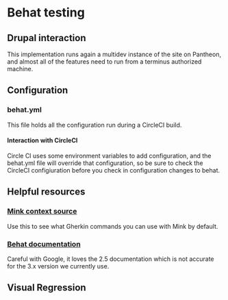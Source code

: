 # Behat testing
## Drupal interaction
This implementation runs again a multidev instance of the site on Pantheon, and almost all of the features need to run from a terminus authorized machine.
## Configuration
### behat.yml
This file holds all the configuration run during a CircleCI build.
#### Interaction with CircleCI
Circle CI uses some environment variables to add configuration, and the behat.yml file will override that configuration, so be sure to check the CircleCI configiuration before you check in configuration changes to behat.
## Helpful resources
### [Mink context source](https://github.com/Behat/MinkExtension/blob/master/src/Behat/MinkExtension/Context/MinkContext.php)
Use this to see what Gherkin commands you can use with Mink by default.
### [Behat documentation](http://docs.behat.org/en/latest/)
Careful with Google, it loves the 2.5 documentation which is not accurate for the 3.x version we currently use.
 

 ## Visual Regression